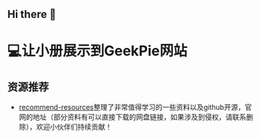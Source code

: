 ## Hi there 👋

<!--

**Here are some ideas to get you started:**

🙋‍♀️ A short introduction - what is your organization all about?
🌈 Contribution guidelines - how can the community get involved?
👩‍💻 Useful resources - where can the community find your docs? Is there anything else the community should know?
🍿 Fun facts - what does your team eat for breakfast?
🧙 Remember, you can do mighty things with the power of [Markdown](https://docs.github.com/github/writing-on-github/getting-started-with-writing-and-formatting-on-github/basic-writing-and-formatting-syntax)
-->

# 💻让小册展示到GeekPie网站




## 资源推荐
* [recommend-resources](https://github.com/geek-pie/recommend-resources)整理了非常值得学习的一些资料以及github开源，官网的地址（部分资料有可以直接下载的网盘链接，如果涉及到侵权，请联系删除），欢迎小伙伴们持续贡献！                                                             
